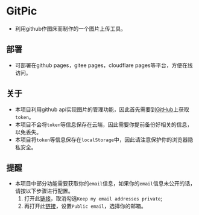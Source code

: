 # GitPic

- 利用github作图床而制作的一个图片上传工具。
## 部署
- 可部署在github pages，gitee pages，cloudflare pages等平台，方便在线访问。

## 关于
- 本项目利用github api实现图片的管理功能，因此首先需要到[GitHub](https://github.com/settings/tokens)上获取`token`。
- 本项目不会将`token`等信息保存在云端，因此需要你提前备份好相关的信息，以免丢失。
- 本项目将`token`等信息保存在`localStorage`中，因此请注意保护你的浏览器隐私安全。

## 提醒
- 本项目中部分功能需要获取你的`email`信息，如果你的`email`信息未公开的话，请按以下步骤进行配置。
    1. 打开此[链接](https://github.com/settings/emails)，取消勾选`Keep my email addresses private`;
    2. 再打开此[链接](https://github.com/settings/profile)，设置`Public email`，选择你的邮箱。
